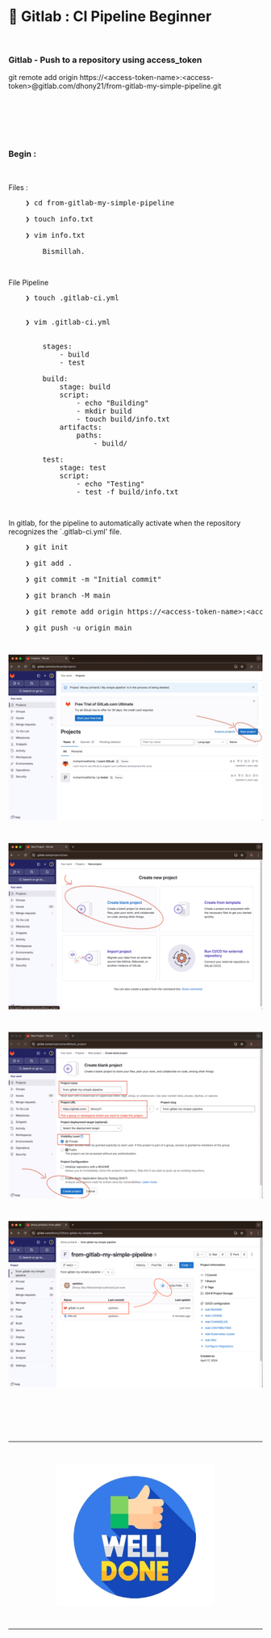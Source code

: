 # &#x1F6A9; Gitlab : CI Pipeline Beginner

&nbsp;

### Gitlab - Push to a repository using access_token 
git remote add origin https://&lt;access-token-name&gt;:&lt;access-token&gt;@gitlab.com/dhony21/from-gitlab-my-simple-pipeline.git

&nbsp;

&nbsp;

&nbsp;

### Begin :

&nbsp;

Files : 
<pre>
    ❯ cd from-gitlab-my-simple-pipeline

    ❯ touch info.txt

    ❯ vim info.txt

        Bismillah.
</pre>

&nbsp;

File Pipeline
<pre>
    ❯ touch .gitlab-ci.yml


    ❯ vim .gitlab-ci.yml


        stages:
            - build
            - test
        
        build:
            stage: build
            script:
                - echo "Building"
                - mkdir build
                - touch build/info.txt
            artifacts:
                paths:
                    - build/
            
        test:
            stage: test
            script:
                - echo "Testing"
                - test -f build/info.txt    
</pre>

&nbsp;

In gitlab, for the pipeline to automatically activate when the repository recognizes the `.gitlab-ci.yml' file.
<pre>
    ❯ git init

    ❯ git add .

    ❯ git commit -m "Initial commit"

    ❯ git branch -M main

    ❯ git remote add origin https://&lt;access-token-name&gt;:&lt;access-token&gt;@gitlab.com/dhony21/from-gitlab-my-simple-pipeline.git

    ❯ git push -u origin main
</pre>

&nbsp;

<div align="center">
    <img src="./gambar-petunjuk/ss_gitlab_pipeline_001.png" alt="ss_gitlab_pipeline_001" style="display: block; margin: 0 auto;">
</div> 

&nbsp;

<div align="center">
    <img src="./gambar-petunjuk/ss_gitlab_pipeline_002.png" alt="ss_gitlab_pipeline_002" style="display: block; margin: 0 auto;">
</div> 

&nbsp;

<div align="center">
    <img src="./gambar-petunjuk/ss_gitlab_pipeline_003.png" alt="ss_gitlab_pipeline_003" style="display: block; margin: 0 auto;">
</div> 

&nbsp;

<div align="center">
    <img src="./gambar-petunjuk/ss_gitlab_pipeline_004.png" alt="ss_gitlab_pipeline_004" style="display: block; margin: 0 auto;">
</div> 

&nbsp;

&nbsp;

&nbsp;

---

&nbsp;

<div align="center">
    <img src="./gambar-petunjuk/well_done.png" alt="well_done" style="display: block; margin: 0 auto;">
</div> 

&nbsp;

---

&nbsp;

&nbsp;

&nbsp;